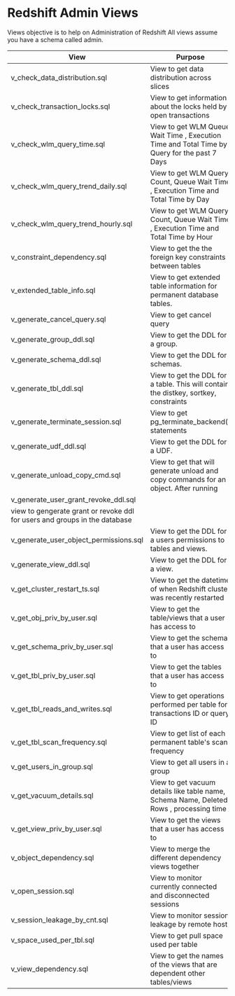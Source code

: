 # Redshift Admin Views 
Views objective is to help on Administration of Redshift
All views assume you have a schema called admin.

| View | Purpose |
| ------------- | ------------- |
| v_check_data_distribution.sql |   View to get data distribution across slices | 
| v_check_transaction_locks.sql | View to get information about the locks held by open transactions |
| v_check_wlm_query_time.sql | View to get  WLM Queue Wait Time , Execution Time and Total Time by Query for the past 7 Days |
| v_check_wlm_query_trend_daily.sql | View to get  WLM Query Count, Queue Wait Time , Execution Time and Total Time by Day  |
| v_check_wlm_query_trend_hourly.sql | View to get  WLM Query Count, Queue Wait Time , Execution Time and Total Time by Hour |
| v_constraint_dependency.sql |   View to get the the foreign key constraints between tables | 
| v_extended_table_info.sql| View to get extended table information for permanent database tables.
| v_generate_cancel_query.sql | View to get cancel query |
| v_generate_group_ddl.sql |   View to get the DDL for a group. | 
| v_generate_schema_ddl.sql |   View to get the DDL for schemas. | 
| v_generate_tbl_ddl.sql | View to get the DDL for a table.  This will contain the distkey, sortkey, constraints |
| v_generate_terminate_session.sql | View to get pg_terminate_backend() statements |
| v_generate_udf_ddl.sql | View to get the DDL for a UDF.
| v_generate_unload_copy_cmd.sql |   View to get that will generate unload and copy commands for an object.  After running | 
|v_generate_user_grant_revoke_ddl.sql
|view to gengerate grant or revoke ddl for users and groups in the database
| v_generate_user_object_permissions.sql |   View to get the DDL for a users permissions to tables and views. | 
| v_generate_view_ddl.sql |   View to get the DDL for a view. | 
| v_get_cluster_restart_ts.sql | View to get the datetime of when Redshift cluster was recently restarted |
| v_get_obj_priv_by_user.sql |   View to get the table/views that a user has access to | 
| v_get_schema_priv_by_user.sql |   View to get the schema that a user has access to | 
| v_get_tbl_priv_by_user.sql |   View to get the tables that a user has access to | 
| v_get_tbl_reads_and_writes.sql | View to get operations performed per table for transactions ID or query ID |
| v_get_tbl_scan_frequency.sql |   View to get list of each permanent table's scan frequency | 
| v_get_users_in_group.sql |   View to get all users in a group | 
| v_get_vacuum_details.sql | View to get vacuum details like table name, Schema Name, Deleted Rows , processing time |
| v_get_view_priv_by_user.sql |   View to get the views that a user has access to | 
| v_object_dependency.sql |   View to merge the different dependency views together | 
| v_open_session.sql |   View to monitor currently connected and disconnected sessions | 
| v_session_leakage_by_cnt.sql |   View to monitor session leakage by remote host |   
| v_space_used_per_tbl.sql |   View to get pull space used per table | 
| v_view_dependency.sql |   View to get the names of the views that are dependent other tables/views |

